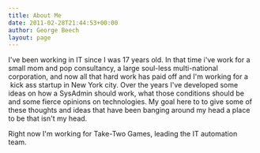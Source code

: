```yaml
---
title: About Me
date: 2011-02-28T21:44:53+00:00
author: George Beech
layout: page
---
```



I've been working in IT since I was 17 years old. In that time i've work for a small mom and pop consultancy, a large soul-less multi-national corporation, and now all that hard work has paid off and I'm working for a  kick ass startup in New York city. Over the years I've developed some ideas on how a SysAdmin should work, what those conditions should be and some fierce opinions on technologies. My goal here to to give some of these thoughts and ideas that have been banging around my head a place to be that isn't my head.

Right now I'm working for Take-Two Games, leading the IT automation team.